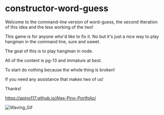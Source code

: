 # constructor-word-guess

Welcome to the command-line version of word-guess, the second itteration of this idea and the less working of the two!

This game is for anyone who'd like to fix it. No but it's just a nice way to play hangman in the command line, sure and sweet.

The goal of this is to play hangman in node.

All of the content is pg-13 and immature at best.

To start do nothing because the whole thing is broken!

If you need any assistance that makes two of us!

Thanks!

https://apino117.github.io/Alex-Pino-Portfolio/

![Waving_Gif](assets/images/waving.gif) 